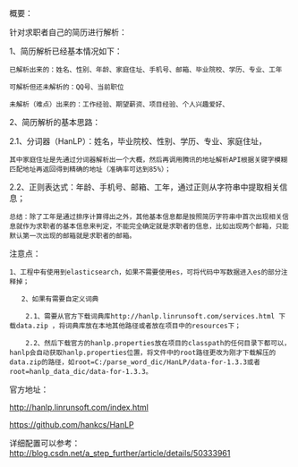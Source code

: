 概要：

针对求职者自己的简历进行解析：

1、简历解析已经基本情况如下：
```
已解析出来的：姓名、性别、年龄、家庭住址、手机号、邮箱、毕业院校、学历、专业、工年

可解析但还未解析的：QQ号、当前职位

未解析（难点）出来的：工作经验、期望薪资、项目经验、个人兴趣爱好、
```

2、简历解析的基本思路：

   2.1、分词器（HanLP）：姓名，毕业院校、性别、学历、专业、家庭住址，

```其中家庭住址是先通过分词器解析出一个大概，然后再调用腾讯的地址解析API根据关键字模糊匹配地址再返回得到精确的地址（准确率可达到85%）；```
   
   2.2、正则表达式：年龄、手机号、邮箱、工年，通过正则从字符串中提取相关信息；

   ```总结：除了工年是通过排序计算得出之外，其他基本信息都是按照简历字符串中首次出现相关信息就作为求职者的基本信息来判定，不能完全确定就是求职者的信息，比如出现两个邮箱，只能默认第一次出现的邮箱就是求职者的邮箱。```
   
注意点：

```
1、工程中有使用到elasticsearch，如果不需要使用es，可将代码中写数据进入es的部分注释掉；

   2、如果有需要自定义词典

    2.1、需要从官方下载词典库http://hanlp.linrunsoft.com/services.html 下载data.zip ，将词典库放在本地其他路径或者放在项目中的resources下；

    2.2、然后下载官方的hanlp.properties放在项目的classpath的任何目录下都可以，hanlp会自动获取hanlp.properties位置，将文件中的root路径更改为刚才下载解压的data.zip的路径，如root=C:/parse_word_dic/HanLP/data-for-1.3.3或者root=hanlp_data_dic/data-for-1.3.3。

```
   
官方地址：

http://hanlp.linrunsoft.com/index.html

https://github.com/hankcs/HanLP

详细配置可以参考： http://blog.csdn.net/a_step_further/article/details/50333961
